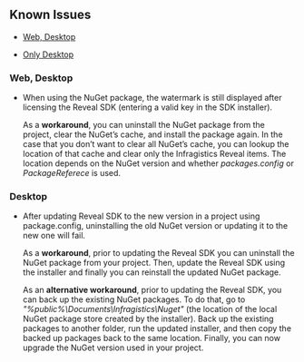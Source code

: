 ## Known Issues

  - [Web, Desktop](#web-desktop)

  - [Only Desktop](#desktop)

### Web, Desktop

  - When using the NuGet package, the watermark is still    displayed after
    licensing the Reveal SDK (entering a valid key in the SDK
    installer).

    As a **workaround**, you can uninstall the NuGet package from the project, clear the NuGet’s cache, and install the package again. In the case that you don’t want to clear all NuGet’s cache, you can lookup the location of that cache and clear only the Infragistics Reveal items. The location depends on the NuGet version and whether *packages.config* or *PackageReferece* is used.

### Desktop

  - After updating Reveal SDK to the new version in a project using package.config, uninstalling the old NuGet version or updating it to the new one will fail.

    As a **workaround**, prior to updating the Reveal SDK you can
    uninstall the NuGet package from your project. Then, update the Reveal SDK using the installer and finally you can reinstall the updated NuGet package.

    As an **alternative workaround**, prior to updating the Reveal SDK, you can back up the existing NuGet packages. To do that, go to *"%public%\\Documents\\Infragistics\\Nuget"* (the location of the local NuGet package store created by the installer). Back up the existing packages to another folder, run the updated installer, and then copy the backed up packages back to the same location. Finally, you can now upgrade the NuGet version used in your project.
